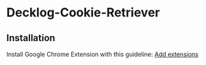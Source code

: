 # Decklog-Cookie-Retriever

## Installation

Install Google Chrome Extension with this guideline: [Add extensions](https://developer.chrome.com/docs/extensions/get-started/tutorial/hello-world?hl=zh-tw#load-unpacked)
